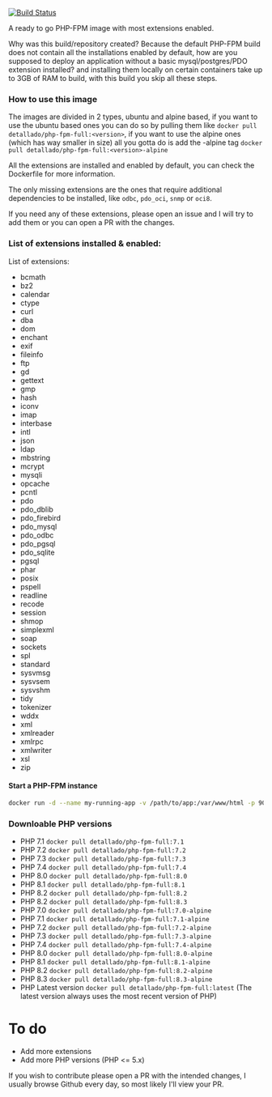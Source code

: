 [![Build Status](https://img.shields.io/docker/cloud/build/detallado/php-fpm-full.svg)](https://hub.docker.com/r/detallado/php-fpm-full/builds)

A ready to go PHP-FPM image with most extensions enabled.

Why was this build/repository created? Because the default PHP-FPM build does not contain all the installations enabled by default, how are you supposed to deploy an application without a basic mysql/postgres/PDO extension installed? and installing them locally on certain containers take up to 3GB of RAM to build, with this build you skip all these steps.

### How to use this image
The images are divided in 2 types, ubuntu and alpine based, if you want to use the ubuntu based ones you can do so by pulling them like  ```docker pull detallado/php-fpm-full:<version>```, if you want to use the alpine ones (which has way smaller in size) all you gotta do is add the -alpine tag ```docker pull detallado/php-fpm-full:<version>-alpine```


All the extensions are installed and enabled by default, you can check the Dockerfile for more information.

The only missing extensions are the ones that require additional dependencies to be installed, like `odbc`, `pdo_oci`, `snmp` or `oci8`.

If you need any of these extensions, please open an issue and I will try to add them or you can open a PR with the changes.

### List of extensions installed & enabled:
List of extensions:
* bcmath
* bz2
* calendar
* ctype
* curl
* dba
* dom
* enchant
* exif
* fileinfo
* ftp
* gd
* gettext
* gmp
* hash
* iconv
* imap
* interbase
* intl
* json
* ldap
* mbstring
* mcrypt
* mysqli
* opcache
* pcntl
* pdo
* pdo_dblib
* pdo_firebird
* pdo_mysql
* pdo_odbc
* pdo_pgsql
* pdo_sqlite
* pgsql
* phar
* posix
* pspell
* readline
* recode
* session
* shmop
* simplexml
* soap
* sockets
* spl
* standard
* sysvmsg
* sysvsem
* sysvshm
* tidy
* tokenizer
* wddx
* xml
* xmlreader
* xmlrpc
* xmlwriter
* xsl
* zip

#### Start a PHP-FPM instance

```bash 
docker run -d --name my-running-app -v /path/to/app:/var/www/html -p 9000:9000 detallado/php-fpm-full:8.2-alpine
```

### Downloable PHP versions
* PHP 7.1 `docker pull detallado/php-fpm-full:7.1`
* PHP 7.2 `docker pull detallado/php-fpm-full:7.2`
* PHP 7.3 `docker pull detallado/php-fpm-full:7.3`
* PHP 7.4 `docker pull detallado/php-fpm-full:7.4`
* PHP 8.0 `docker pull detallado/php-fpm-full:8.0`
* PHP 8.1 `docker pull detallado/php-fpm-full:8.1`
* PHP 8.2 `docker pull detallado/php-fpm-full:8.2`
* PHP 8.2 `docker pull detallado/php-fpm-full:8.3`
* PHP 7.0 `docker pull detallado/php-fpm-full:7.0-alpine`
* PHP 7.1 `docker pull detallado/php-fpm-full:7.1-alpine`
* PHP 7.2 `docker pull detallado/php-fpm-full:7.2-alpine`
* PHP 7.3 `docker pull detallado/php-fpm-full:7.3-alpine`
* PHP 7.4 `docker pull detallado/php-fpm-full:7.4-alpine`
* PHP 8.0 `docker pull detallado/php-fpm-full:8.0-alpine`
* PHP 8.1 `docker pull detallado/php-fpm-full:8.1-alpine`
* PHP 8.2 `docker pull detallado/php-fpm-full:8.2-alpine`
* PHP 8.3 `docker pull detallado/php-fpm-full:8.3-alpine`
* PHP Latest version `docker pull detallado/php-fpm-full:latest` (The latest version always uses the most recent version of PHP)

# To do
* Add more extensions
* Add more PHP versions (PHP <= 5.x)

If you wish to contribute please open a PR with the intended changes, I usually browse Github every day, so most likely I'll view your PR.
